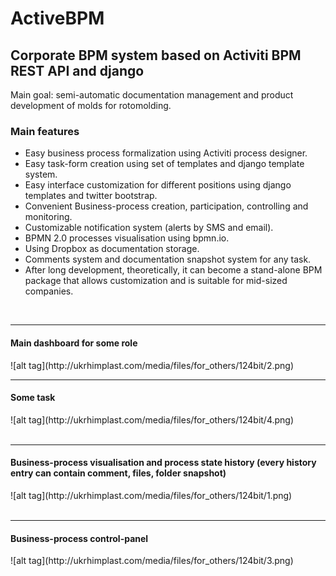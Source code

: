ActiveBPM
=========
<h2>Corporate BPM system based on Activiti BPM REST API and django</h2>
<p>Main goal: semi-automatic documentation management and product development of molds for rotomolding.</p>
<h3>Main features</h3>
<ul>
<li>Easy business process formalization using Activiti process designer.</li>
<li>Easy task-form creation using set of templates and django template system.</li>
<li>Easy interface customization for different positions using django templates and twitter bootstrap.</li>
<li>Convenient Business-process creation, participation, controlling and monitoring.</li>
<li>Customizable notification system (alerts by SMS and email).</li>
<li>BPMN 2.0 processes visualisation using bpmn.io.</li>
<li>Using Dropbox as documentation storage.</li>
<li>Comments system and documentation snapshot system for any task.</li>
<li>After long development, theoretically, it can become a stand-alone BPM package that allows customization and is suitable for mid-sized companies.</li>  
</ul>
<br>
<hr>
<h4>Main dashboard for some role</h4>
![alt tag](http://ukrhimplast.com/media/files/for_others/124bit/2.png)
<hr>
<h4>Some task</h4>
![alt tag](http://ukrhimplast.com/media/files/for_others/124bit/4.png)
<br>
<br>
<hr>
<h4>Business-process visualisation and process state history (every history entry can contain comment, files, folder snapshot)</h4>
![alt tag](http://ukrhimplast.com/media/files/for_others/124bit/1.png)
<br>
<br>
<hr>
<h4>Business-process control-panel</h4>
![alt tag](http://ukrhimplast.com/media/files/for_others/124bit/3.png)
